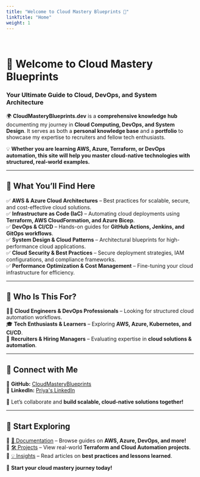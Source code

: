 ```yaml
---
title: "Welcome to Cloud Mastery Blueprints 🚀"
linkTitle: "Home"
weight: 1
---
```

&nbsp;
&nbsp;
&nbsp;
&nbsp;



# 🌟 Welcome to Cloud Mastery Blueprints  
### Your Ultimate Guide to Cloud, DevOps, and System Architecture  

🌍 **CloudMasteryBlueprints.dev** is a **comprehensive knowledge hub** documenting my journey in **Cloud Computing, DevOps, and System Design**. It serves as both a **personal knowledge base** and a **portfolio** to showcase my expertise to recruiters and fellow tech enthusiasts.  

💡 **Whether you are learning AWS, Azure, Terraform, or DevOps automation, this site will help you master cloud-native technologies with structured, real-world examples.**

---

## 📌 What You’ll Find Here  

✅ **AWS & Azure Cloud Architectures** – Best practices for scalable, secure, and cost-effective cloud solutions.  
✅ **Infrastructure as Code (IaC)** – Automating cloud deployments using **Terraform, AWS CloudFormation, and Azure Bicep**.  
✅ **DevOps & CI/CD** – Hands-on guides for **GitHub Actions, Jenkins, and GitOps workflows**.  
✅ **System Design & Cloud Patterns** – Architectural blueprints for high-performance cloud applications.  
✅ **Cloud Security & Best Practices** – Secure deployment strategies, IAM configurations, and compliance frameworks.  
✅ **Performance Optimization & Cost Management** – Fine-tuning your cloud infrastructure for efficiency.

---

## 🎯 Who Is This For?  

👩‍💻 **Cloud Engineers & DevOps Professionals** – Looking for structured cloud automation workflows.  
🎓 **Tech Enthusiasts & Learners** – Exploring **AWS, Azure, Kubernetes, and CI/CD**.  
🏢 **Recruiters & Hiring Managers** – Evaluating expertise in **cloud solutions & automation**.  

---

## 🔗 Connect with Me  
📂 **GitHub:** [CloudMasteryBlueprints](https://github.com/Priya-coding)  
💼 **LinkedIn:** [Priya's LinkedIn](https://www.linkedin.com/in/your-profile)  

🚀 Let’s collaborate and **build scalable, cloud-native solutions together!**

---

## 📖 Start Exploring  
🔹 [📂 Documentation](docs/) – Browse guides on **AWS, Azure, DevOps, and more!**  
🔹 [🛠 Projects](projects/) – View real-world **Terraform and Cloud Automation projects**.  
🔹 [💡 Insights](blog/) – Read articles on **best practices and lessons learned**.  

🚀 **Start your cloud mastery journey today!**
